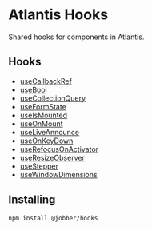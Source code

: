 # Atlantis Hooks

Shared hooks for components in Atlantis.

## Hooks

- [useCallbackRef](../?path=/docs/hooks-usecallbackref--docs)
- [useBool](../?path=/docs/hooks-usebool--docs)
- [useCollectionQuery](../?path=/docs/hooks-usecollectionquery--docs)
- [useFormState](../?path=/docs/hooks-useformstate--docs)
- [useIsMounted](../?path=/docs/hooks-useismounted--docs)
- [useOnMount](../?path=/docs/hooks-useonmount--docs)
- [useLiveAnnounce](../?path=/docs/hooks-useliveannounce--docs)
- [useOnKeyDown](../?path=/docs/hooks-useonkeydown--docs)
- [useRefocusOnActivator](../?path=/docs/hooks-userefocusonactivator--docs)
- [useResizeObserver](../?path=/docs/hooks-useresizeobserver--docs)
- [useStepper](../?path=/docs/hooks-usestepper--docs)
- [useWindowDimensions](../?path=/docs/hooks-usewindowdimensions--docs)

## Installing

`npm install @jobber/hooks`
